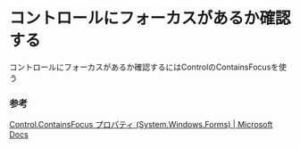# コントロールにフォーカスがあるか確認する

コントロールにフォーカスがあるか確認するにはControlのContainsFocusを使う

### 参考

[Control\.ContainsFocus プロパティ \(System\.Windows\.Forms\) \| Microsoft Docs](https://docs.microsoft.com/ja-jp/dotnet/api/system.windows.forms.control.containsfocus?view=net-5.0#System_Windows_Forms_Control_ContainsFocus)